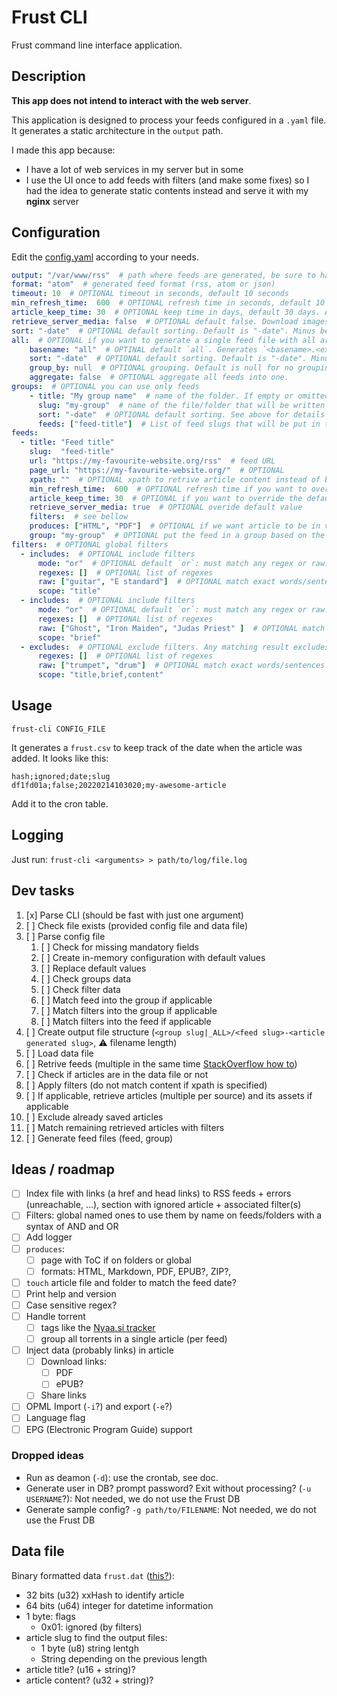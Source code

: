 # Frust CLI

Frust command line interface application.

## Description

**This app does not intend to interact with the web server**.

This application is designed to process your feeds configured in a `.yaml` file. It generates a static architecture in the `output` path.

I made this app because:

* I have a lot of web services in my server but in some
* I use the UI once to add feeds with filters (and make some fixes) so I had the idea to generate static contents instead and serve it with my **nginx** server

## Configuration

Edit the [config.yaml](config.yaml) according to your needs.

```yaml
output: "/var/www/rss"  # path where feeds are generated, be sure to have permissions
format: "atom"  # generated feed format (rss, atom or json)
timeout: 10  # OPTIONAL timeout in seconds, default 10 seconds
min_refresh_time:  600  # OPTIONAL refresh time in seconds, default 10 minutes (600 seconds)
article_keep_time: 30  # OPTIONAL keep time in days, default 30 days. After 30 days, it will remove it from the feed, and also from the output path (assets)
retrieve_server_media: false  # OPTIONAL default false. Download images `<output>/[<folder>/]<feed>/assets`
sort: "-date"  # OPTIONAL default sorting. Default is "-date". Minus before the filed indicates a descending order. Available fields are: date, feed
all:  # OPTIONAL if you want to generate a single feed file with all articles, use this
    basename: "all"  # OPTINAL default `all`. Generates `<basename>.<extension depending format>` in the output folder
    sort: "-date"  # OPTIONAL default sorting. Default is "-date". Minus before the filed indicates a descending order. Available fields are: date, feed
    group_by: null  # OPTIONAL grouping. Default is null for no grouping. But you can group by: date, feed, folder
    aggregate: false  # OPTIONAL aggregate all feeds into one.
groups:  # OPTIONAL you can use only feeds
    - title: "My group name"  # name of the folder. If empty or omitted, no subfolder will be created in the output folder.
      slug: "my-group"  # name of the file/folder that will be written (avoid spaces and other special chars)
      sort: "-date"  # OPTIONAL default sorting. See above for details
      feeds: ["feed-title"]  # List of feed slugs that will be put in this group OR feed.group?
feeds:
  - title: "Feed title"
    slug:  "feed-title"
    url: "https://my-favourite-website.org/rss"  # feed URL
    page_url: "https://my-favourite-website.org/"  # OPTIONAL
    xpath: ""  # OPTIONAL xpath to retrive article content instead of brief in some feeds
    min_refresh_time:  600  # OPTIONAL refresh time if you want to override the default one for this feed
    article_keep_time: 30  # OPTIONAL if you want to override the default article keep time
    retrieve_server_media: true  # OPTIONAL overide default value
    filters:  # see bellow
    produces: ["HTML", "PDF"]  # OPTIONAL if we want article to be in various format instead of only be in the RSS feed file
    group: "my-group"  # OPTIONAL put the feed in a group based on the group slug value
filters:  # OPTIONAL global filters
  - includes:  # OPTIONAL include filters
      mode: "or"  # OPTIONAL default `or`: must match any regex or raw. `and` must match all regex and raw
      regexes: []  # OPTIONAL list of regexes
      raw: ["guitar", "E standard"]  # OPTIONAL match exact words/sentences of this list
      scope: "title"
  - includes:  # OPTIONAL include filters
      mode: "or"  # OPTIONAL default `or`: must match any regex or raw. `and` must match all regex and raw
      regexes: []  # OPTIONAL list of regexes
      raw: ["Ghost", "Iron Maiden", "Judas Priest" ]  # OPTIONAL match exact words/sentences of this list
      scope: "brief"
  - excludes:  # OPTIONAL exclude filters. Any matching result excludes the article
      regexes: []  # OPTIONAL list of regexes
      raw: ["trumpet", "drum"]  # OPTIONAL match exact words/sentences of this list
      scope: "title,brief,content"
```

## Usage

`frust-cli CONFIG_FILE`

It generates a `frust.csv` to keep track of the date when the article was added. It looks like this:

```csv
hash;ignored;date;slug
df1fd01a;false;20220214103020;my-awesome-article
```

Add it to the cron table.

## Logging

Just run: `frust-cli <arguments> > path/to/log/file.log`

## Dev tasks

1) [x] Parse CLI (should be fast with just one argument)
2) [ ] Check file exists (provided config file and data file)
3) [ ] Parse config file
   1) [ ] Check for missing mandatory fields
   2) [ ] Create in-memory configuration with default values
   3) [ ] Replace default values
   4) [ ] Check groups data
   5) [ ] Check filter data
   6) [ ] Match feed into the group if applicable
   7) [ ] Match filters into the group if applicable
   8) [ ] Match filters into the feed if applicable
5) [ ] Create output file structure (`<group slug|_ALL>/<feed slug>-<article generated slug>`, ⚠ filename length)
6) [ ] Load data file
7) [ ] Retrive feeds (multiple in the same time [StackOverflow how to](https://stackoverflow.com/questions/51044467/how-can-i-perform-parallel-asynchronous-http-get-requests-with-reqwest))
8) [ ] Check if articles are in the data file or not
9) [ ] Apply filters (do not match content if xpath is specified)
10) [ ] If applicable, retrieve articles (multiple per source) and its assets if applicable
11) [ ] Exclude already saved articles
12) [ ] Match remaining retrieved articles with filters
13) [ ] Generate feed files (feed, group)

## Ideas / roadmap

- [ ] Index file with links (a href and head links) to RSS feeds + errors (unreachable, ...), section with ignored article + associated filter(s)
- [ ] Filters: global named ones to use them by name on feeds/folders with a syntax of AND and OR
- [ ]  Add logger
- [ ] `produces`:
  - [ ] page with ToC if on folders or global
  - [ ] formats: HTML, Markdown, PDF, EPUB?, ZIP?, 
- [ ] `touch` article file and folder to match the feed date?
- [ ] Print help and version
- [ ] Case sensitive regex?
- [ ] Handle torrent
  - [ ] tags like the [Nyaa.si tracker](https://nyaa.si)
  - [ ] group all torrents in a single article (per feed)
- [ ] Inject data (probably links) in article
  - [ ] Download links:
    - [ ] PDF
    - [ ] ePUB?
  - [ ] Share links
- [ ] OPML Import (`-i`?) and export (`-e`?)
- [ ] Language flag
- [ ] EPG (Electronic Program Guide) support

### Dropped ideas

- Run as deamon (`-d`): use the crontab, see doc.
- Generate user in DB? prompt password? Exit without processing? (`-u USERNAME`?): Not needed, we do not use the Frust DB 
- Generate sample config? `-g path/to/FILENAME`: Not needed, we do not use the Frust DB

## Data file

Binary formatted data `frust.dat` ([this?](https://stackoverflow.com/questions/53826371/how-to-create-a-binary-file-with-rust)):

* 32 bits (u32) xxHash to identify article
* 64 bits (u64) integer for datetime information
* 1 byte: flags
  * 0x01: ignored (by filters)
* article slug to find the output files:
  * 1 byte (u8) string lentgh
  * String depending on the previous length
* article title? (u16 + string)?
* article content? (u32 + string)?
